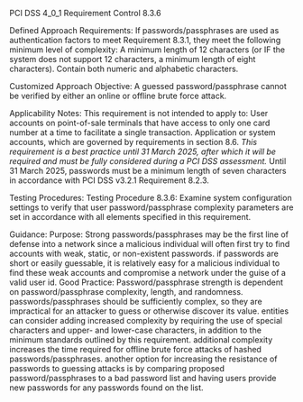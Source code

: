 PCI DSS 4_0_1 Requirement Control 8.3.6

Defined Approach Requirements:
If passwords/passphrases are used as authentication factors to meet Requirement 8.3.1, they meet the following minimum level of complexity: A minimum length of 12 characters (or IF the system does not support 12 characters, a minimum length of eight characters). Contain both numeric and alphabetic characters.

Customized Approach Objective:
A guessed password/passphrase cannot be verified by either an online or offline brute force attack.

Applicability Notes:
This requirement is not intended to apply to: User accounts on point-of-sale terminals that have access to only one card number at a time to facilitate a single transaction. Application or system accounts, which are governed by requirements in section 8.6. _This requirement is a best practice until 31 March_ _2025, after which it will be required and must be_ _fully considered during a PCI DSS assessment._ Until 31 March 2025, passwords must be a minimum length of seven characters in accordance with PCI DSS v3.2.1 Requirement 8.2.3.

Testing Procedures:
Testing Procedure 8.3.6: Examine system configuration settings to verify that user password/passphrase complexity parameters are set in accordance with all elements specified in this requirement.

Guidance:
Purpose: Strong passwords/passphrases may be the first line of defense into a network since a malicious individual will often first try to find accounts with weak, static, or non-existent passwords. if passwords are short or easily guessable, it is relatively easy for a malicious individual to find these weak accounts and compromise a network under the guise of a valid user id. Good Practice: Password/passphrase strength is dependent on password/passphrase complexity, length, and randomness. passwords/passphrases should be sufficiently complex, so they are impractical for an attacker to guess or otherwise discover its value. entities can consider adding increased complexity by requiring the use of special characters and upper- and lower-case characters, in addition to the minimum standards outlined by this requirement. additional complexity increases the time required for offline brute force attacks of hashed passwords/passphrases. another option for increasing the resistance of passwords to guessing attacks is by comparing proposed password/passphrases to a bad password list and having users provide new passwords for any passwords found on the list.